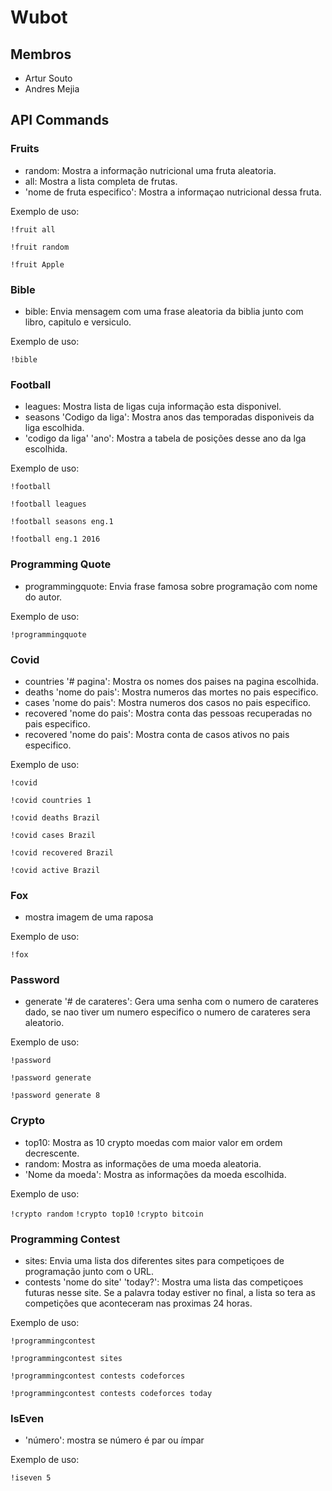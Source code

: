 # Wubot

## Membros
- Artur Souto
- Andres Mejia

## API Commands

### Fruits
- random: Mostra a informação nutricional uma fruta aleatoria.
- all: Mostra a lista completa de frutas.
- 'nome de fruta especifico': Mostra a informaçao nutricional dessa fruta.

Exemplo de uso:

`!fruit all`

`!fruit random`

`!fruit Apple`

### Bible
- bible: Envia mensagem com uma frase aleatoria da biblia junto com libro, capitulo e versiculo.

Exemplo de uso:

`!bible`

### Football
- leagues: Mostra lista de ligas cuja informação esta disponivel.
- seasons 'Codigo da liga': Mostra anos das temporadas disponiveis da liga escolhida.
- 'codigo da liga' 'ano': Mostra a tabela de posições desse ano da lga escolhida.

Exemplo de uso:

`!football`

`!football leagues`

`!football seasons eng.1`

`!football eng.1 2016 `

### Programming Quote
- programmingquote: Envia frase famosa sobre programação com nome do autor.

Exemplo de uso:

`!programmingquote`

### Covid
- countries '# pagina': Mostra os nomes dos paises na pagina escolhida.
- deaths 'nome do pais': Mostra numeros das mortes no pais especifico.
- cases 'nome do pais': Mostra numeros dos casos no pais especifico.
- recovered 'nome do pais': Mostra conta das pessoas recuperadas no pais especifico.
- recovered 'nome do pais': Mostra conta de casos ativos no pais especifico.

Exemplo de uso:

`!covid`

`!covid countries 1`

`!covid deaths Brazil`

`!covid cases Brazil`

`!covid recovered Brazil`

`!covid active Brazil`

### Fox
- mostra imagem de uma raposa

Exemplo de uso:

`!fox`

### Password
- generate '# de carateres': Gera uma senha com o numero de carateres dado, se nao tiver um numero especifico o numero de carateres sera aleatorio.

Exemplo de uso:

`!password`

`!password generate`

`!password generate 8`

### Crypto
- top10: Mostra as 10 crypto moedas com maior valor em ordem decrescente.
- random: Mostra as informações de uma moeda aleatoria.
- 'Nome da moeda': Mostra as informações da moeda escolhida.

Exemplo de uso:

`!crypto random`
`!crypto top10`
`!crypto bitcoin`

### Programming Contest
- sites: Envia uma lista dos diferentes sites para competiçoes de programação junto com o URL.
- contests 'nome do site' 'today?': Mostra uma lista das competiçoes futuras nesse site. Se a palavra today estiver no final, a lista so tera as competições que aconteceram nas proximas 24 horas.

Exemplo de uso:

`!programmingcontest`

`!programmingcontest sites`

`!programmingcontest contests codeforces`

`!programmingcontest contests codeforces today`

### IsEven
- 'número': mostra se número é par ou ímpar

Exemplo de uso:

`!iseven 5`
